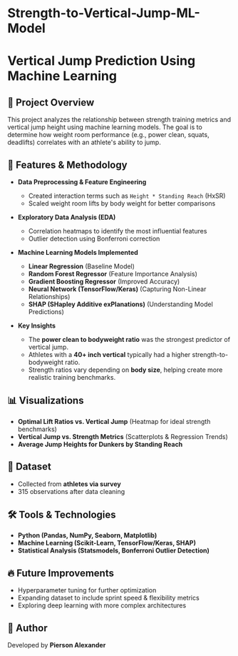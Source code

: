 # Strength-to-Vertical-Jump-ML-Model

# Vertical Jump Prediction Using Machine Learning  

## 📌 Project Overview  
This project analyzes the relationship between strength training metrics and vertical jump height using machine learning models. The goal is to determine how weight room performance (e.g., power clean, squats, deadlifts) correlates with an athlete's ability to jump.  

## 🚀 Features & Methodology  
- **Data Preprocessing & Feature Engineering**
  - Created interaction terms such as `Height * Standing Reach` (HxSR)
  - Scaled weight room lifts by body weight for better comparisons  

- **Exploratory Data Analysis (EDA)**
  - Correlation heatmaps to identify the most influential features  
  - Outlier detection using Bonferroni correction  

- **Machine Learning Models Implemented**
  - **Linear Regression** (Baseline Model)  
  - **Random Forest Regressor** (Feature Importance Analysis)  
  - **Gradient Boosting Regressor** (Improved Accuracy)  
  - **Neural Network (TensorFlow/Keras)** (Capturing Non-Linear Relationships)  
  - **SHAP (SHapley Additive exPlanations)** (Understanding Model Predictions)  

- **Key Insights**
  - The **power clean to bodyweight ratio** was the strongest predictor of vertical jump.  
  - Athletes with a **40+ inch vertical** typically had a higher strength-to-bodyweight ratio.  
  - Strength ratios vary depending on **body size**, helping create more realistic training benchmarks.  

## 📊 Visualizations  
- **Optimal Lift Ratios vs. Vertical Jump** (Heatmap for ideal strength benchmarks)  
- **Vertical Jump vs. Strength Metrics** (Scatterplots & Regression Trends)  
- **Average Jump Heights for Dunkers by Standing Reach**  

## 📁 Dataset  
- Collected from **athletes via survey**  
- 315 observations after data cleaning  

## 🛠️ Tools & Technologies  
- **Python (Pandas, NumPy, Seaborn, Matplotlib)**  
- **Machine Learning (Scikit-Learn, TensorFlow/Keras, SHAP)**  
- **Statistical Analysis (Statsmodels, Bonferroni Outlier Detection)**  

## 🔥 Future Improvements  
- Hyperparameter tuning for further optimization  
- Expanding dataset to include sprint speed & flexibility metrics  
- Exploring deep learning with more complex architectures  

## 📜 Author  
Developed by **Pierson Alexander**  
